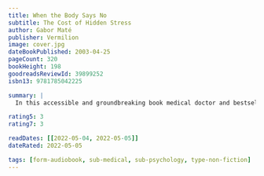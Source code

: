 ```yaml
---
title: When the Body Says No
subtitle: The Cost of Hidden Stress
author: Gabor Maté
publisher: Vermilion
image: cover.jpg
dateBookPublished: 2003-04-25
pageCount: 320
bookHeight: 198
goodreadsReviewId: 39899252
isbn13: 9781785042225

summary: |
  In this accessible and groundbreaking book medical doctor and bestselling author Gabor Maté shows that emotion and psychological stress play a powerful role in the onset of chronic illness, including breast cancer, prostate cancer, multiple sclerosis and many others, even Alzheimer's disease. When the Body Says No is an impressive contribution to research on the physiological connection between life's stresses and emotions and the body systems governing nerves, immune apparatus and hormones.

rating5: 3
rating7: 3

readDates: [[2022-05-04, 2022-05-05]]
dateRated: 2022-05-05

tags: [form-audiobook, sub-medical, sub-psychology, type-non-fiction]
---
```

